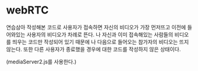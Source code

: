 # webRTC

연습삼아 작성해본 코드로 사용자가 접속하면 자신의 비디오가 가장 먼저뜨고 이전에 들어와있는 사용자의 비디오가 차례로 뜬다.
나 자신과 이미 접속해있는 사람들의 비디오를 띄우는 코드만 작성되어 있기 때문에 나 다음으로 들어오는 참가자의 비디오는 뜨지 않는다.
또한 다른 사용자가 종료했을 경우에 대한 코드를 작성하지 않은 상태이다.

(mediaServer2.js를 사용한다.)
